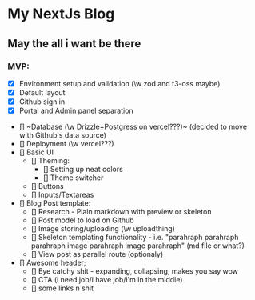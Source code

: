 # My NextJs Blog

## May the all i want be there

### MVP:

- [x] Environment setup and validation (\w zod and t3-oss maybe)
- [x] Default layout
- [x] Github sign in
- [x] Portal and Admin panel separation
- [] ~Database (\w Drizzle+Postgress on vercel???)~ (decided to move with Github's data source)
- [] Deployment (\w vercel???)
- [] Basic UI
  - [] Theming:
    - [] Setting up neat colors
    - [] Theme switcher
  - [] Buttons
  - [] Inputs/Textareas
- [] Blog Post template:
  - [] Research - Plain markdown with preview or skeleton
  - [] Post model to load on Github
  - [] Image storing/uploading (\w uploadthing)
  - [] Skeleton templating functionality - i.e. "parahraph parahraph parahraph image parahraph image parahraph" (md file or what?)
  - [] View post as parallel route (optionaly)
- [] Awesome header;
  - [] Eye catchy shit - expanding, collapsing, makes you say wow
  - [] CTA (i need job/i have job/i'm in the middle)
  - [] some links n shit
